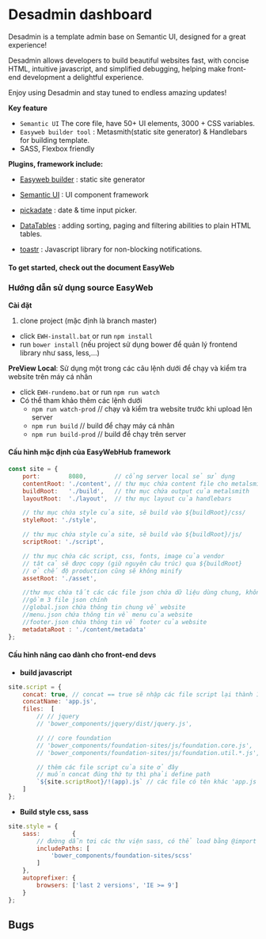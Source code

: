 # Desadmin dashboard 

Desadmin is a template admin base on Semantic UI, designed for a great experience!

Desadmin allows developers to build beautiful websites fast, with concise HTML, intuitive javascript, and simplified debugging, helping make front-end development a delightful experience.

Enjoy using Desadmin and stay tuned to endless amazing updates! 

**Key feature**

* `Semantic UI` The core file, have 50+ UI elements, 3000 + CSS variables.
* `Easyweb builder tool` : Metasmith(static site generator) & Handlebars for building template.
* SASS, Flexbox friendly

**Plugins, framework include:**

* [Easyweb builder](https://github.com/easywebhub/easy-websites) : static site generator

* [Semantic UI](https://github.com/semantic-org/semantic-ui/) : UI component framework

* [pickadate](https://github.com/amsul/pickadate.js/) : date & time input picker.
* [DataTables](https://github.com/DataTables/DataTables) : adding sorting, paging and filtering abilities to plain HTML tables.
* [toastr](https://github.com/CodeSeven/toastr) : Javascript library for non-blocking notifications.


#### To get started, check out the document EasyWeb

### Hướng dẫn sử dụng source EasyWeb

**Cài đặt**
1. clone project (mặc định là branch master)
* click ```EWH-install.bat``` or run ```npm install```
* run ```bower install``` (nếu project sử dụng bower để quản lý frontend library như sass, less,...)

**PreView Local**: Sử dụng một trong các câu lệnh dưới để chạy và kiểm tra website trên máy cá nhân

  - click ```EWH-rundemo.bat``` or run ```npm run watch```      
  - Có thể tham khảo thêm các  lệnh dưới
     - ```npm run watch-prod``` // chạy và kiểm tra website trước khi upload lên server
     - ```npm run build```      // build để chạy máy cá nhân
     - ```npm run build-prod``` // build để chạy trên server

#### Cấu hình mặc định của EasyWebHub framework
```js
const site = {
    port:        8080,        // cổng server local sẻ sử dụng
    contentRoot: './content', // thư mục chứa content file cho metalsmith
    buildRoot:   './build',   // thư mục chứa output của metalsmith
    layoutRoot:  './layout',  // thư mục layout của handlebars

    // thư mục chứa style của site, sẽ build vào ${buildRoot}/css/
    styleRoot: './style',

    // thư mục chứa style của site, sẽ build vào ${buildRoot}/js/
    scriptRoot: './script',

    // thư mục chứa các script, css, fonts, image của vendor
    // tât cả sẽ được copy (giữ nguyên câu trúc) qua ${buildRoot}
    // ở chế độ production cũng sẽ không minify
    assetRoot: './asset',

    //thư mục chứa tất các các file json chứa dữ liệu dùng chung, không định nghĩa được trong file .md
    //gồm 3 file json chính
    //global.json chứa thông tin chung về website
    //menu.json chứa thông tin về menu của website
    //footer.json chứa thông tin về footer của website
    metadataRoot : './content/metadata'
};
```
#### Cấu hình nâng cao dành cho front-end devs
  - **build javascript**

```js
site.script = {
    concat: true, // concat == true sẽ nhập các file script lại thành 1 file duy nhất
    concatName: 'app.js',
    files:  [
        // // jquery
        // 'bower_components/jquery/dist/jquery.js',

        // // core foundation
        // 'bower_components/foundation-sites/js/foundation.core.js',
        // 'bower_components/foundation-sites/js/foundation.util.*.js',

        // thêm các file script của site ở đây
        // muốn concat đúng thứ tự thì phải define path
        `${site.scriptRoot}/!(app).js` // các file có tên khác 'app.js'
    ]
};
```

- **Build style css, sass**
```js
site.style = {
    sass:         {
        // đường dẫn tơi các thư viện sass, có thể load bằng @import
        includePaths: [
            'bower_components/foundation-sites/scss'
        ]
    },
    autoprefixer: {
        browsers: ['last 2 versions', 'IE >= 9']
    }
};
```


## Bugs
